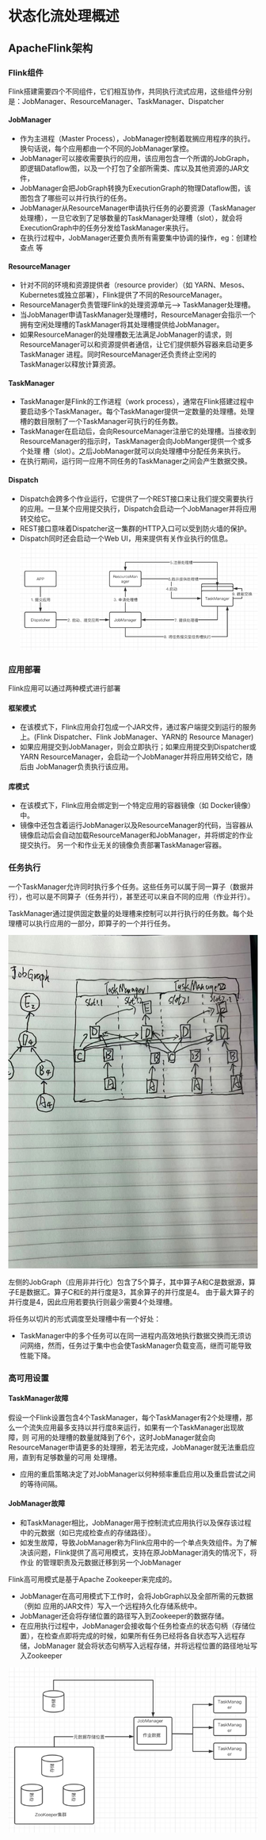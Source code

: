 # 状态化流处理概述
## ApacheFlink架构
### Flink组件
Flink搭建需要四个不同组件，它们相互协作，共同执行流式应用，这些组件分别是：JobManager、ResourceManager、TaskManager、Dispatcher
#### JobManager
- 作为主进程（Master Process），JobManager控制着耽搁应用程序的执行。换句话说，每个应用都由一个不同的JobManager掌控。
- JobManager可以接收需要执行的应用，该应用包含一个所谓的JobGraph，即逻辑Dataflow图，以及一个打包了全部所需类、库以及其他资源的JAR文件，
- JobManager会把JobGraph转换为ExecutionGraph的物理Dataflow图，该图包含了哪些可以并行执行的任务。
- JobManager从ResourceManager申请执行任务的必要资源（TaskManager处理槽），一旦它收到了足够数量的TaskManager处理槽（slot），就会将
ExecutionGraph中的任务分发给TaskManager来执行。
- 在执行过程中，JobManager还要负责所有需要集中协调的操作，eg：创建检查点 等

#### ResourceManager
- 针对不同的环境和资源提供者（resource provider）（如 YARN、Mesos、Kubernetes或独立部署），Flink提供了不同的ResourceManager。
- ResourceManager负责管理Flink的处理资源单元—> TaskManager处理槽。
- 当JobManager申请TaskManager处理槽时，ResourceManager会指示一个拥有空闲处理槽的TaskManager将其处理槽提供给JobManager。
- 如果ResourceManager的处理槽数无法满足JobManager的请求，则ResourceManager可以和资源提供者通信，让它们提供额外容器来启动更多TaskManager
进程。同时ResourceManager还负责终止空闲的TaskManager以释放计算资源。

#### TaskManager
- TaskManager是Flink的工作进程（work process），通常在Flink搭建过程中要启动多个TaskManager。每个TaskManager提供一定数量的处理槽。处理
槽的数目限制了一个TaskManager可执行的任务数。
- TaskManager在启动后，会向ResourceManager注册它的处理槽。当接收到ResourceManager的指示时，TaskManager会向JobManger提供一个或多个处理
槽（slot）。之后JobManager就可以向处理槽中分配任务来执行。
- 在执行期间，运行同一应用不同任务的TaskManager之间会产生数据交换。

#### Dispatch
- Dispatch会跨多个作业运行，它提供了一个REST接口来让我们提交需要执行的应用。一旦某个应用提交执行，Dispatch会启动一个JobManager并将应用转交给它。
- REST接口意味着Dispatcher这一集群的HTTP入口可以受到防火墙的保护。
- Dispatch同时还会启动一个Web UI，用来提供有关作业执行的信息。
![](images/Flink各组件交互过程.png)
  
### 应用部署
Flink应用可以通过两种模式进行部署
#### 框架模式
- 在该模式下，Flink应用会打包成一个JAR文件，通过客户端提交到运行的服务上。(Flink Dispatcher、Flink JobManager、YARN的 Resource Manager)
- 如果应用提交到JobManager，则会立即执行；如果应用提交到Dispatcher或YARN ResourceManager，会启动一个JobManager并将应用转交给它，随后由
JobManager负责执行该应用。
  
#### 库模式
- 在该模式下，Flink应用会绑定到一个特定应用的容器镜像（如 Docker镜像）中。
- 镜像中还包含着运行JobManager以及ResourceManager的代码，当容器从镜像启动后会自动加载ResourceManager和JobManager，并将绑定的作业提交执行。
另一个和作业无关的镜像负责部署TaskManager容器。

### 任务执行
一个TaskManager允许同时执行多个任务。这些任务可以属于同一算子（数据并行），也可以是不同算子（任务并行），甚至还可以来自不同的应用（作业并行）。

TaskManager通过提供固定数量的处理槽来控制可以并行执行的任务数。每个处理槽可以执行应用的一部分，即算子的一个并行任务。

![](images/算子、任务、处理槽.png)

左侧的JobGraph（应用非并行化）包含了5个算子，其中算子A和C是数据源，算子E是数据汇。算子C和E的并行度是3，其余算子的并行度是4。
由于最大算子的并行度是4，因此应用若要执行则最少需要4个处理槽。

将任务以切片的形式调度至处理槽中有一个好处：
- TaskManager中的多个任务可以在同一进程内高效地执行数据交换而无须访问网络，然而，任务过于集中也会使TaskManager负载变高，继而可能导致性能下降。

### 高可用设置
#### TaskManager故障
假设一个Flink设置包含4个TaskManager，每个TaskManager有2个处理槽，那么一个流失应用最多支持以并行度8来运行，如果有一个TaskManager出现故障，则
可用的处理槽的数量就降到了6个，这时JobManager就会向ResourceManager申请更多的处理擦，若无法完成，JobManager就无法重启应用，直到有足够数量的可用
处理槽。

- 应用的重启策略决定了对JobManager以何种频率重启应用以及重启尝试之间的等待间隔。

#### JobManager故障
- 和TaskManager相比，JobManager用于控制流式应用执行以及保存该过程中的元数据（如已完成检查点的存储路径）。
- 如发生故障，导致JobManager称为Flink应用中的一个单点失效组件。为了解决该问题，Flink提供了高可用模式，支持在原JobManager消失的情况下，将作业
的管理职责及元数据迁移到另一个JobManager
  
Flink高可用模式是基于Apache Zookeeper来完成的。
- JobManager在高可用模式下工作时，会将JobGraph以及全部所需的元数据（例如 应用的JAR文件）写入一个远程持久化存储系统中。
- JobManager还会将存储位置的路径写入到Zookeeper的数据存储。
- 在应用执行过程中，JobManager会接收每个任务检查点的状态句柄（存储位置），在检查点即将完成的时候，如果所有任务已经将各自状态写入远程存储，JobManager
就会将状态句柄写入远程存储，并将远程位置的路径地址写入Zookeeper

![](images/Flink高可用设置.png)













